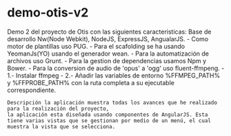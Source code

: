 demo-otis-v2
====================================
Demo 2 del proyecto de Otis con las siguientes caracteristicas:
	Base de desarrollo Nw(Node Webkit), NodeJS, ExpressJS, AngualarJS.
	 - Como motor de plantillas uso PUG.
	 - Para el scafolding se ha usando YeomanJs(YO) usando el generador wean.
	 - Para la automatización de archivos uso Grunt.
	 - Para la gestion de dependencias usamos Npm y Bower.
	 - Para la conversion de audio de 'opus' a 'ogg' uso fluent-ffmpeng.
	 	- 1.- Instalar ffmpeg
	 	- 2.- Añadir las variables de entorno %FFMPEG_PATH% y %FFPROBE_PATH% con la ruta completa a su ejecutable correspondiente.

	Descripción la aplicación muestra todas los avances que he realizado para la realización del proyecto,
	la aplicación esta diseñada usando componentes de AngularJS. Esta tiene varias vistas que se gestionan por medio de un menú, el cual muestra la vista que se selecciona.

